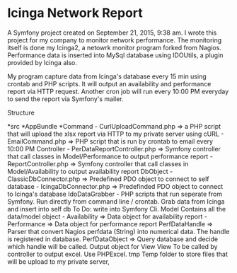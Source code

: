 Icinga Network Report
======

A Symfony project created on September 21, 2015, 9:38 am.
I wrote this project for my company to monitor network performance. The monitoring itself is done my Icinga2, a netowrk monitor program forked from Nagios. Performance data is inserted into MySql database using IDOUtils, a plugin provided by Icinga also.

My program capture data from Icinga's database every 15 min using crontab and PHP scripts. It will output an availability and performance report via HTTP request. Another cron job will run every 10:00 PM everyday to send the report via Symfony's mailer.

Structure

*src
  *AppBundle
    *Command
      - CurlUploadCommand.php => a PHP script that will upload the xlsx report via HTTP to my private server using cURL
      - EmailCommand.php => PHP script that is run by crontab to email every 10:00 PM
        Controller
      - PerDataReportController.php => Symfony controller that call classes in Model/Performance to output performance report
      - ReportController.php => Symfony controller that call classes in Model/Availability to output availability report
    DbObject
      - ClassicDbConnector.php => Predefined PDO object to connect to self database
      - IcingaDbConnector.php => Predefinded PDO object to connect to Icinga's database
    IdoDataGrabber
      - PHP scripts that run seperate from Symfony. Run directly from command line / crontab. Grab data from Icinga and insert into self db
        To Do:
          write into Symfony Cli.
    Model
      Contains all the data/model object
        - Availability => Data object for availability report
        - Performance => Data object for performance report
          PerfDataHandle => Parser that convert Nagios perfdata (String) into numerical data. The handle is registered in database.
          PerfDataObject => Query database and decide which handle will be called. Output object for View
    View
      To be called by controller to output excel. Use PHPExcel.
    tmp
      Temp folder to store files that will be upload to my private server,
</div>